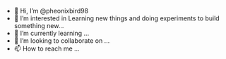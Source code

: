 - 👋 Hi, I’m @pheonixbird98
- 👀 I’m interested in Learning new things and doing experiments to build something new...
- 🌱 I’m currently learning ...
- 💞️ I’m looking to collaborate on ...
- 📫 How to reach me ...

<!---
pheonixbird98/pheonixbird98 is a ✨ special ✨ repository because its `README.md` (this file) appears on your GitHub profile.
You can click the Preview link to take a look at your changes.
--->
